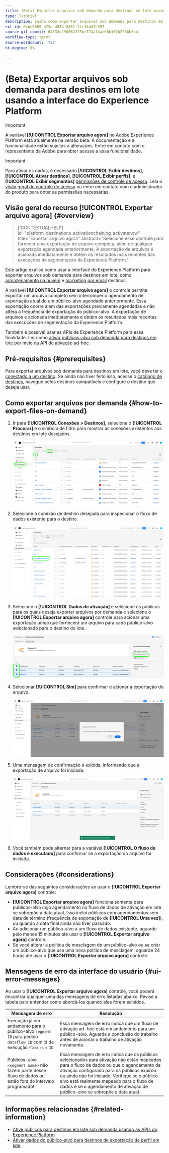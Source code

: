```yaml
---
title: (Beta) Exportar arquivos sob demanda para destinos em lote usando a interface do Experience Platform
type: Tutorial
description: Saiba como exportar arquivos sob demanda para destinos em lote usando a interface do usuário do Experience Platform.
exl-id: 0cbe5089-b73d-4584-8451-2fc34d47c357
source-git-commit: 64833e29d062225bc774a14ae60b102b293bb5c4
workflow-type: tm+mt
source-wordcount: '722'
ht-degree: 8%

---
```


# (Beta) Exportar arquivos sob demanda para destinos em lote usando a interface do Experience Platform

>[!IMPORTANT]
>
>A variável **[!UICONTROL Exportar arquivo agora]** no Adobe Experience Platform está atualmente na versão beta. A documentação e a funcionalidade estão sujeitas a alterações.
>Entre em contato com o representante da Adobe para obter acesso a essa funcionalidade.

>[!IMPORTANT]
> 
>Para ativar os dados, é necessário **[!UICONTROL Exibir destinos]**, **[!UICONTROL Ativar destinos]**, **[!UICONTROL Exibir perfis]**, e **[!UICONTROL Exibir segmentos]** [permissões de controle de acesso](/help/access-control/home.md#permissions). Leia o [visão geral do controle de acesso](/help/access-control/ui/overview.md) ou entre em contato com o administrador do produto para obter as permissões necessárias.

## Visão geral do recurso **[!UICONTROL Exportar arquivo agora]**  {#overview}

>[!CONTEXTUALHELP]
>id="platform_destinations_activationchaining_activatenow"
>title="Exportar arquivo agora"
>abstract="Selecione esse controle para fornecer uma exportação de arquivo completa, além de qualquer exportação agendada anteriormente. A exportação de arquivos é acionada imediatamente e obtém os resultados mais recentes das execuções de segmentação da Experience Platform."

Este artigo explica como usar a interface do Experience Platform para exportar arquivos sob demanda para destinos em lote, como [armazenamento na nuvem](/help/destinations/catalog/cloud-storage/overview.md) e [marketing por email](/help/destinations/catalog/email-marketing/overview.md) destinos.

A variável **[!UICONTROL Exportar arquivo agora]** o controle permite exportar um arquivo completo sem interromper o agendamento de exportação atual de um público-alvo agendado anteriormente. Essa exportação ocorre além das exportações previamente agendadas e não altera a frequência de exportação do público-alvo. A exportação de arquivos é acionada imediatamente e obtém os resultados mais recentes das execuções de segmentação da Experience Platform.

Também é possível usar as APIs de Experience Platform para essa finalidade. Ler como [ativar públicos-alvo sob demanda para destinos em lote por meio da API de ativação ad-hoc](/help/destinations/api/ad-hoc-activation-api.md).

## Pré-requisitos {#prerequisites}

Para exportar arquivos sob demanda para destinos em lote, você deve ter o [conectado a um destino](./connect-destination.md). Se ainda não tiver feito isso, acesse o [catálogo de destinos](../catalog/overview.md), navegue pelos destinos compatíveis e configure o destino que deseja usar.

## Como exportar arquivos por demanda {#how-to-export-files-on-demand}

1. Ir para **[!UICONTROL Conexões > Destinos]**, selecione o **[!UICONTROL Procurar]** e o símbolo de filtro para mostrar as conexões existentes aos destinos em lote desejados.

   ![Imagem que destaca como acessar a guia de navegação e filtrar fluxos de dados existentes.](../assets/ui/activate-on-demand/browse-tab.png)

2. Selecione a conexão de destino desejada para inspecionar o fluxo de dados existente para o destino.

   ![Imagem destacando um fluxo de dados filtrado.](../assets/ui/activate-on-demand/filtered-dataflow.png)

3. Selecione o **[!UICONTROL Dados de ativação]** e selecione os públicos para os quais deseja exportar arquivos por demanda e selecione o **[!UICONTROL Exportar arquivo agora]** controle para acionar uma exportação única que fornecerá um arquivo para cada público-alvo selecionado para o destino do lote.

   ![Imagem destacando o botão Exportar arquivo agora.](../assets/ui/activate-on-demand/bulk-export-file-now.png)

4. Selecionar **[!UICONTROL Sim]** para confirmar e acionar a exportação do arquivo.

   ![Imagem mostrando a caixa de diálogo de confirmação Exportar arquivo agora.](../assets/ui/activate-on-demand/confirm-activation.png)

5. Uma mensagem de confirmação é exibida, informando que a exportação de arquivo foi iniciada.

   ![Imagem mostrando a confirmação de ativação ad-hoc bem-sucedida.](../assets/ui/activate-on-demand/ad-hoc-success.png)

6. Você também pode alternar para a variável **[!UICONTROL O fluxo de dados é executado]** para confirmar se a exportação do arquivo foi iniciada.

## Considerações {#considerations}

Lembre-se das seguintes considerações ao usar o **[!UICONTROL Exportar arquivo agora]** controle:

* **[!UICONTROL Exportar arquivo agora]** funciona somente para públicos-alvo cujo agendamento no fluxo de dados de ativação em lote se sobrepõe à data atual. Isso inclui públicos com agendamentos sem data de término (frequência de exportação de **[!UICONTROL Uma vez]**), ou quando a data final ainda não tiver passado.
* Ao adicionar um público-alvo a um fluxo de dados existente, aguarde pelo menos 15 minutos até usar o **[!UICONTROL Exportar arquivo agora]** controle.
* Se você alterar a política de mesclagem de um público-alvo ou se criar um público-alvo que use uma nova política de mesclagem, aguarde 24 horas até usar o **[!UICONTROL Exportar arquivo agora]** controle.

## Mensagens de erro da interface do usuário {#ui-error-messages}

Ao usar o **[!UICONTROL Exportar arquivo agora]** controle, você poderá encontrar qualquer uma das mensagens de erro listadas abaixo. Revise a tabela para entender como abordá-los quando eles forem exibidos.

| Mensagem de erro | Resolução |
|---------|----------|
| Execução já em andamento para o público-alvo `segment ID` para pedido `dataflow ID` com id de execução `flow run ID` | Essa mensagem de erro indica que um fluxo de ativação ad-hoc está em andamento para um público-alvo. Aguarde a conclusão do trabalho antes de acionar o trabalho de ativação novamente. |
| Públicos-alvo `<segment name>` não fazem parte desse fluxo de dados ou estão fora do intervalo programado! | Essa mensagem de erro indica que os públicos selecionados para ativação não estão mapeados para o fluxo de dados ou que o agendamento de ativação configurado para os públicos expirou ou ainda não foi iniciado. Verifique se o público-alvo está realmente mapeado para o fluxo de dados e se o agendamento de ativação de público-alvo se sobrepõe à data atual. |

## Informações relacionadas {#related-information}

* [Ative públicos para destinos em lote sob demanda usando as APIs do Experience Platform](/help/destinations/api/ad-hoc-activation-api.md)
* [Ativar dados do público-alvo para destinos de exportação de perfil em lote](/help/destinations/ui/activate-batch-profile-destinations.md)
